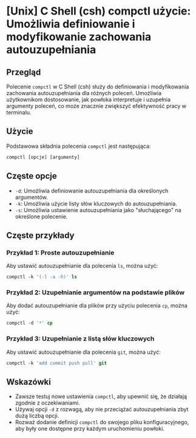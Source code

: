 # [Unix] C Shell (csh) compctl użycie: Umożliwia definiowanie i modyfikowanie zachowania autouzupełniania

## Przegląd
Polecenie `compctl` w C Shell (csh) służy do definiowania i modyfikowania zachowania autouzupełniania dla różnych poleceń. Umożliwia użytkownikom dostosowanie, jak powłoka interpretuje i uzupełnia argumenty poleceń, co może znacznie zwiększyć efektywność pracy w terminalu.

## Użycie
Podstawowa składnia polecenia `compctl` jest następująca:

```csh
compctl [opcje] [argumenty]
```

## Częste opcje
- `-d`: Umożliwia definiowanie autouzupełniania dla określonych argumentów.
- `-k`: Umożliwia użycie listy słów kluczowych do autouzupełniania.
- `-s`: Umożliwia ustawienie autouzupełniania jako "słuchającego" na określone polecenie.

## Częste przykłady

### Przykład 1: Proste autouzupełnianie
Aby ustawić autouzupełnianie dla polecenia `ls`, można użyć:

```csh
compctl -k '(-l -a -h)' ls
```

### Przykład 2: Uzupełnianie argumentów na podstawie plików
Aby dodać autouzupełnianie dla plików przy użyciu polecenia `cp`, można użyć:

```csh
compctl -d '*' cp
```

### Przykład 3: Uzupełnianie z listą słów kluczowych
Aby ustawić autouzupełnianie dla polecenia `git`, można użyć:

```csh
compctl -k 'add commit push pull' git
```

## Wskazówki
- Zawsze testuj nowe ustawienia `compctl`, aby upewnić się, że działają zgodnie z oczekiwaniami.
- Używaj opcji `-d` z rozwagą, aby nie przeciążać autouzupełniania zbyt dużą liczbą opcji.
- Rozważ dodanie definicji `compctl` do swojego pliku konfiguracyjnego, aby były one dostępne przy każdym uruchomieniu powłoki.